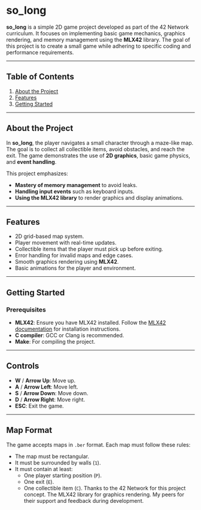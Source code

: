 # so_long

**so_long** is a simple 2D game project developed as part of the 42 Network curriculum. It focuses on implementing basic game mechanics, graphics rendering, and memory management using the **MLX42** library. The goal of this project is to create a small game while adhering to specific coding and performance requirements.

---

## Table of Contents
1. [About the Project](#about-the-project)
2. [Features](#features)
3. [Getting Started](#getting-started)

---

## About the Project

In **so_long**, the player navigates a small character through a maze-like map. The goal is to collect all collectible items, avoid obstacles, and reach the exit. The game demonstrates the use of **2D graphics**, basic game physics, and **event handling**.

This project emphasizes:
- **Mastery of memory management** to avoid leaks.
- **Handling input events** such as keyboard inputs.
- **Using the MLX42 library** to render graphics and display animations.

---

## Features

- 2D grid-based map system.
- Player movement with real-time updates.
- Collectible items that the player must pick up before exiting.
- Error handling for invalid maps and edge cases.
- Smooth graphics rendering using **MLX42**.
- Basic animations for the player and environment.

---

## Getting Started

### Prerequisites

- **MLX42**: Ensure you have MLX42 installed. Follow the [MLX42 documentation](https://github.com/codam-coding-college/MLX42) for installation instructions.
- **C compiler**: GCC or Clang is recommended.
- **Make**: For compiling the project.

---

## Controls

- **W** / **Arrow Up**: Move up.
- **A** / **Arrow Left**: Move left.
- **S** / **Arrow Down**: Move down.
- **D** / **Arrow Right**: Move right.
- **ESC**: Exit the game.

---

## Map Format

The game accepts maps in `.ber` format. Each map must follow these rules:
- The map must be rectangular.
- It must be surrounded by walls (`1`).
- It must contain at least:
  - One player starting position (`P`).
  - One exit (`E`).
  - One collectible item (`C`).
    Thanks to the 42 Network for this project concept.
    The MLX42 library for graphics rendering.
    My peers for their support and feedback during development.
